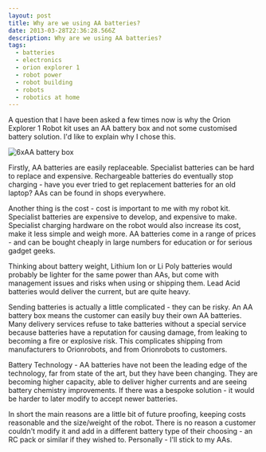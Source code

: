 ```yaml
---
layout: post
title: Why are we using AA batteries?
date: 2013-03-28T22:36:28.566Z
description: Why are we using AA batteries?
tags:
  - batteries
  - electronics
  - orion explorer 1
  - robot power
  - robot building
  - robots
  - robotics at home
---
```

A question that I have been asked a few times now is why the Orion Explorer 1 Robot kit uses an AA battery box and not some customised battery solution.
I'd like to explain why I chose this.

![6xAA battery box](/galleries/2013-03-28-why-are-we-using-aa-batteries/1-IMG_0818_compact.JPG)

Firstly, AA batteries are easily replaceable.
Specialist batteries can be hard to replace and expensive.
Rechargeable batteries do eventually stop charging - have you ever tried to get replacement batteries for an old laptop?
AAs can be found in shops everywhere.

Another thing is the cost - cost is important to me with my robot kit.
Specialist batteries are expensive to develop, and expensive to make.
Specialist charging hardware on the robot would also increase its cost, make it less simple and weigh more.
AA batteries come in a range of prices - and can be bought cheaply in large numbers for education or for serious gadget geeks.

Thinking about battery weight, Lithium Ion or Li Poly batteries would probably be lighter for the same power than AAs, but come with management issues and risks when using or shipping them.
Lead Acid batteries would deliver the current, but are quite heavy.

Sending batteries is actually a little complicated - they can be risky.
An AA battery box means the customer can easily buy their own AA batteries.
Many delivery services refuse to take batteries without a special service because batteries have a reputation for causing damage, from leaking to becoming a fire or explosive risk.
This complicates shipping from manufacturers to Orionrobots, and from Orionrobots to customers.

Battery Technology - AA batteries have not been the leading edge of the technology, far from state of the art, but they have been changing.
They are becoming higher capacity, able to deliver higher currents and are seeing battery chemistry improvements.
If there was a bespoke solution - it would be harder to later modify to accept newer batteries.

In short the main reasons are a little bit of future proofing, keeping costs reasonable and the size/weight of the robot.
There is no reason a customer couldn't modify it and add in a different battery type of their choosing - an RC pack or similar if they wished to. Personally - I'll stick to my AAs.
